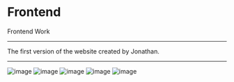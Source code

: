 # Frontend
Frontend Work
*********************************************************************
The first version of the website created by Jonathan.
***********************************************************************
![image](https://user-images.githubusercontent.com/100128770/154944293-ace320d4-09c0-47e5-800c-8b532e93c900.png)
![image](https://user-images.githubusercontent.com/100128770/154944301-24beff1a-9b86-44e2-b41c-eff471610f02.png)
![image](https://user-images.githubusercontent.com/100128770/154944321-1f390b97-4036-4e8b-817c-0b754d804827.png)
![image](https://user-images.githubusercontent.com/100128770/154944336-319eaff1-7c34-42f4-856f-a5008618ed71.png)
![image](https://user-images.githubusercontent.com/100128770/154944353-3446cd7e-d1b3-44ce-a8e0-f5a27a2a1ad6.png)




